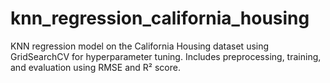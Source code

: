 # knn_regression_california_housing
KNN regression model on the California Housing dataset using GridSearchCV for hyperparameter tuning. Includes preprocessing, training, and evaluation using RMSE and R² score.
